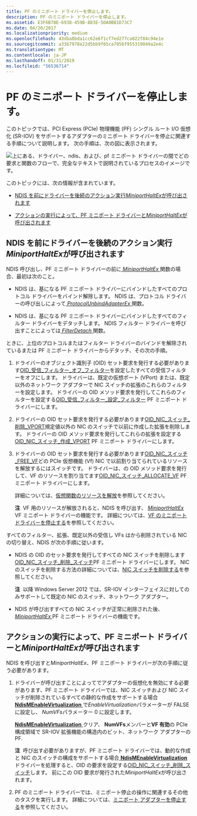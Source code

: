 ```yaml
---
title: PF のミニポート ドライバーを停止します。
description: PF のミニポート ドライバーを停止します。
ms.assetid: E3F6B78E-6938-459B-883E-5DA0BB1D73C7
ms.date: 04/20/2017
ms.localizationpriority: medium
ms.openlocfilehash: 43dba8bda1cc62e6f1cf7ed277ca022f84c94e1e
ms.sourcegitcommit: a33b7978e22d5bb9f65ca7056f955319049a2e4c
ms.translationtype: MT
ms.contentlocale: ja-JP
ms.lasthandoff: 01/31/2019
ms.locfileid: "56536714"
---
```

# <a name="halting-a-pf-miniport-driver"></a>PF のミニポート ドライバーを停止します。


このトピックでは、PCI Express (PCIe) 物理機能 (PF) シングル ルート I/O 仮想化 (SR-IOV) をサポートするアダプターのミニポート ドライバーを停止に関連する手順について説明します。 次の手順は、次の図に表示されます。

![上にある、ドライバー、ndis、および、pf ミニポート ドライバーの間でどの要求と関数のフローで、完全なテキストで説明されているプロセスのイメージです。](images/sriov-pf-halt.png)

このトピックには、次の情報が含まれています。

-   [NDIS を前にドライバーを後続のアクション実行*MiniportHaltEx*が呼び出されます](#overlying-drivers)

-   [アクションの実行によって、PF ミニポート ドライバーと*MiniportHaltEx*が呼び出されます](#miniport-driver)

## <a name="actions-performed-by-ndis-and-overlying-drivers-before-miniporthaltex-is-called"></a>NDIS を前にドライバーを後続のアクション実行*MiniportHaltEx*が呼び出されます


NDIS 呼び出し、PF ミニポート ドライバーの前に[ *MiniportHaltEx* ](https://msdn.microsoft.com/library/windows/hardware/ff559388)関数の場合、最初は次のこと。

-   NDIS は、基になる PF ミニポート ドライバーにバインドしたすべてのプロトコル ドライバーをバインド解除します。 NDIS は、プロトコル ドライバーの呼び出しによって[ *ProtocolUnbindAdapterEx* ](https://msdn.microsoft.com/library/windows/hardware/ff570278)関数。

-   NDIS は、基になる PF ミニポート ドライバーにバインドしたすべてのフィルター ドライバーをデタッチします。 NDIS フィルター ドライバーを呼び出すことによっては[ *FilterDetach* ](https://msdn.microsoft.com/library/windows/hardware/ff549918)関数。

ときに、上位のプロトコルまたはフィルター ドライバーのバインドを解除されているまたは PF ミニポート ドライバーからデタッチ、その次の手順。

1.  ドライバーのオブジェクト識別子 (OID) セット要求を発行する必要があります[OID\_受信\_フィルター\_オフ\_フィルター](https://msdn.microsoft.com/library/windows/hardware/ff569785)を設定したすべての受信フィルターをオフにします。 ドライバーは、既定の仮想ポート (VPort) または、既定以外のネットワーク アダプターで NIC スイッチの拡張のこれらのフィルターを設定します。 ドライバーの OID メソッド要求を発行してこれらのフィルターを設定する[OID\_受信\_フィルター\_設定\_フィルター](https://msdn.microsoft.com/library/windows/hardware/ff569795) PF ミニポート ドライバーにします。

2.  ドライバーの OID セット要求を発行する必要があります[OID\_NIC\_スイッチ\_削除\_VPORT](https://msdn.microsoft.com/library/windows/hardware/hh451818)規定値以外の NIC のスイッチで以前に作成した拡張を削除します。 ドライバーの OID メソッド要求を発行してこれらの拡張を設定する[OID\_NIC\_スイッチ\_作成\_VPORT](https://msdn.microsoft.com/library/windows/hardware/hh451816) PF ミニポート ドライバーにします。

3.  ドライバーの OID セット要求を発行する必要があります[OID\_NIC\_スイッチ\_FREE\_VF](https://msdn.microsoft.com/library/windows/hardware/hh451822)どの PCIe 仮想機能 (Vf) NIC で以前割り当てられているリソースを解放するにはスイッチです。 ドライバーは、の OID メソッド要求を発行して、VF のリソースを割り当てます[OID\_NIC\_スイッチ\_ALLOCATE\_VF](https://msdn.microsoft.com/library/windows/hardware/hh451814) PF ミニポート ドライバーにします。

    詳細については、[仮想関数のリソースを解放](freeing-resources-for-a-virtual-function.md)を参照してください。

    **注**  VF 用のリソースが解放されると、NDIS を呼び出す、 [ *MiniportHaltEx* ](https://msdn.microsoft.com/library/windows/hardware/ff559388) VF ミニポート ドライバーの機能です。 詳細については、[VF のミニポート ドライバーを停止する](halting-a-vf-miniport-driver.md)を参照してください。

     

すべてのフィルター、拡張、既定以外の受信し VFs はから削除されている NIC の切り替え、NDIS が次の手順に従います。

-   NDIS の OID のセット要求を発行してすべての NIC スイッチを削除します[OID\_NIC\_スイッチ\_削除\_スイッチ](https://msdn.microsoft.com/library/windows/hardware/hh451817)PF ミニポート ドライバーにします。 NIC のスイッチを削除する方法の詳細については、[NIC スイッチを削除する](deleting-a-nic-switch.md)を参照してください。

    **注**  以降 Windows Server 2012 では、SR-IOV インターフェイスに対してのみサポートして既定の NIC のスイッチ、ネットワーク アダプター。

     

-   NDIS が呼び出すすべての NIC スイッチが正常に削除された後、 [ *MiniportHaltEx* ](https://msdn.microsoft.com/library/windows/hardware/ff559388) PF ミニポート ドライバーの機能です。

## <a name="actions-performed-by-the-pf-miniport-driver-when-miniporthaltex-is-called"></a>アクションの実行によって、PF ミニポート ドライバーと*MiniportHaltEx*が呼び出されます


NDIS を呼び出すと*MiniportHaltEx*、PF ミニポート ドライバーが次の手順に従う必要があります。

1.  ドライバーが呼び出すことによってでアダプターの仮想化を無効にする必要があります、PF ミニポート ドライバーでは、NIC スイッチおよび NIC スイッチが削除されているすべての静的な作成をサポートする場合[ **NdisMEnableVirtualization** ](https://msdn.microsoft.com/library/windows/hardware/hh451481)で*EnableVirtualization*パラメーターが FALSE に設定し、 *NumVFs*パラメーター 0 に設定します。

    [**NdisMEnableVirtualization** ](https://msdn.microsoft.com/library/windows/hardware/hh451481)クリア、 **NumVFs**メンバーと**VF 有効**の PCIe 構成領域で SR-IOV 拡張機能の構造内のビット、ネットワーク アダプターの PF.

    **注**  呼び出す必要がありますが、PF ミニポート ドライバーでは、動的な作成と NIC のスイッチの構成をサポートする場合[ **NdisMEnableVirtualization** ](https://msdn.microsoft.com/library/windows/hardware/hh451481)ドライバーを処理すると、OID の要求を設定する[OID\_NIC\_スイッチ\_削除\_スイッチ](https://msdn.microsoft.com/library/windows/hardware/hh451817)します。 前にこの OID 要求が発行された*MiniportHaltEx*が呼び出されます。

     

2.  PF のミニポート ドライバーでは、ミニポート停止の操作に関連するその他のタスクを実行します。 詳細については、[ミニポート アダプターを停止する](halting-a-miniport-adapter.md)を参照してください。

 

 





